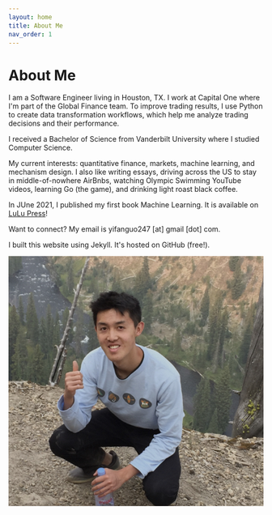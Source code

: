 ```yaml
---
layout: home
title: About Me
nav_order: 1
---
```


# About Me

I am a Software Engineer living in Houston, TX. I work at Capital One where I'm part of the Global Finance team. To improve trading results, I use Python to create data transformation workflows, which help me analyze trading decisions and their performance.

I received a Bachelor of Science from Vanderbilt University where I studied Computer Science.

My current interests: quantitative finance, markets, machine learning, and mechanism design. I also like writing essays, driving across the US to stay in middle-of-nowhere AirBnbs, watching Olympic Swimming YouTube videos, learning Go (the game), and drinking light roast black coffee.

In JUne 2021, I published my first book Machine Learning. It is available on [LuLu Press](https://www.lulu.com/en/us/shop/yifan-guo/machine-learning/paperback/product-gz7jw6.html)!

Want to connect? My email is yifanguo247 [at] gmail [dot] com.

I built this website using Jekyll. It's hosted on GitHub (free!).


![Yifan Guo Image](/assets/images/profile.jpg)